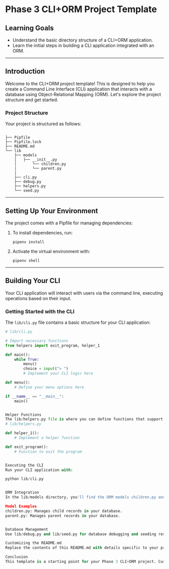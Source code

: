 # Phase 3 CLI+ORM Project Template

## Learning Goals

- Understand the basic directory structure of a CLI+ORM application.
- Learn the initial steps in building a CLI application integrated with an ORM.

---

## Introduction

Welcome to the CLI+ORM project template! This is designed to help you create a Command Line Interface (CLI) application that interacts with a database using Object-Relational Mapping (ORM). Let's explore the project structure and get started.

### Project Structure

Your project is structured as follows:



```console

├── Pipfile
├── Pipfile.lock
├── README.md
└── lib
    ├── models
    │   ├── __init__.py
    │       └── children.py
    |       └── parent.py
    |
    ├── cli.py
    ├── debug.py
    ├── helpers.py
    └── seed.py
```


---

## Setting Up Your Environment

The project comes with a Pipfile for managing dependencies:

1. To install dependencies, run:

    ```
    pipenv install
    ```

2. Activate the virtual environment with:

    ```
    pipenv shell
    ```

---

## Building Your CLI

Your CLI application will interact with users via the command line, executing operations based on their input.

### Getting Started with the CLI

The `lib/cli.py` file contains a basic structure for your CLI application:

```python
# lib/cli.py

# Import necessary functions
from helpers import exit_program, helper_1

def main():
    while True:
        menu()
        choice = input("> ")
        # Implement your CLI logic here

def menu():
    # Define your menu options here

if __name__ == "__main__":
    main()


Helper Functions
The lib/helpers.py file is where you can define functions that support your CLI operations:
# lib/helpers.py

def helper_1():
    # Implement a helper function

def exit_program():
    # Function to exit the program


Executing the CLI
Run your CLI application with:

python lib/cli.py


ORM Integration
In the lib/models directory, you'll find the ORM models children.py and parent.py. These models represent your database structure and are crucial for the ORM functionality of your application.

Model Examples
children.py: Manages child records in your database.
parent.py: Manages parent records in your database.


Database Management
Use lib/debug.py and lib/seed.py for database debugging and seeding respectively.

Customizing the README.md
Replace the contents of this README.md with details specific to your project. Describe key functionalities, how to run the application, and any important notes about your models and database structure.

Conclusion
This template is a starting point for your Phase 3 CLI+ORM project. Customize it according to your project requirements and have fun building a functional CLI application!

